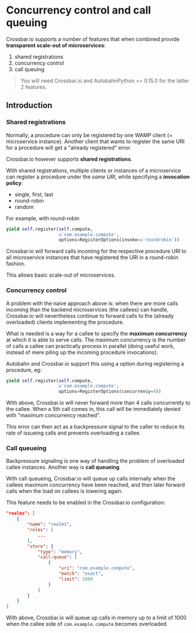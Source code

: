# Concurrency control and call queuing

Crossbar.io supports a number of features that when combined provide **transparent scale-out of microservices**:

1. shared registrations
2. concurrency control
3. call queuing

> You will need Crossbar.io and AutobahnPython >= 0.15.0 for the latter 2 features.


## Introduction


### Shared registrations

Normally, a procedure can only be registered by one WAMP client (= microservice instance). Another client that wants to register the same URI for a procedure will get a "already registered" error.

Crossbar.io however supports **shared registrations**.

With shared registrations, multiple clients or instances of a microservice can register a procedure under the *same URI*, while specifying a **invocation policy**:

* single, first, last
* round-robin
* random

For example, with round-robin

```python
yield self.register(self.compute,
                    u'com.example.compute',
                    options=RegisterOptions(invoke=u'roundrobin'))
```

Crossbar.io will forward calls incoming for the respective procedure URI to all microservice instances that have registered the URI in a round-robin fashion.

This allows basic scale-out of microservices.


### Concurrency control

A problem with the naive approach above is: when there are more calls incoming than the backend microservices (the callees) can handle, Crossbar.io will nevertheless continue to forward calls to the (already overloaded) clients implementing the procedure.

What is needed is a way for a callee to specify the **maximum concurrency** at which it is able to serve calls. The maximum concurrency is the number of calls a callee can practically process in parallel (doing useful work, instead of mere piling up the incoming procedure invocations).

Autobahn and Crossbar.io support this using a option during registering a procedure, eg:

```python
yield self.register(self.compute,
                    u'com.example.compute',
                    options=RegisterOptions(concurrency=4))
```

With above, Crossbar.io will never forward more than 4 calls concurrently to the callee. When a 5th call comes in, this call will be immediately denied with "maximum concurrency reached".

This error can then act as a backpressure signal to the caller to reduce its rate of issueing calls and prevents overloading a callee.


### Call queueing

Backpressure signaling is one way of handling the problem of overloaded callee instances. Another way is **call queueing**.

With call queueing, Crossbar.io will queue up calls internally when the callees maximum concurrency have been reached, and then later forward calls when the load on callees is lowering again.

This feature needs to be enabled in the Crossbar.io configuration:

```json
"realms": [
    {
        "name": "realm1",
        "roles": [
            ...
        ],
        "store": {
            "type": "memory",
            "call-queue": [
                {
                    "uri": "com.example.compute",
                    "match": "exact",
                    "limit": 1000
                }
            ]
        }
    }
]
```

With above, Crossbar.io will queue up calls in memory up to a limit of 1000 when the callee side of `com.example.compute` becomes overloaded.

